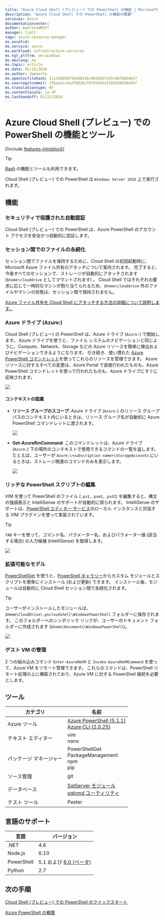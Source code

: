 ```yaml
---
title: "Azure Cloud Shell (プレビュー) での PowerShell の機能 | Microsoft Docs"
description: "Azure Cloud Shell での PowerShell の機能の概要"
services: Azure
documentationcenter: 
author: maertendMSFT
manager: timlt
tags: azure-resource-manager
ms.assetid: 
ms.service: azure
ms.workload: infrastructure-services
ms.tgt_pltfrm: vm-windows
ms.devlang: na
ms.topic: article
ms.date: 01/16/2018
ms.author: damaerte
ms.openlocfilehash: 1113589507934d814bc8924267c07c99f8864657
ms.sourcegitcommit: 1fbaa2ccda2fb826c74755d42a31835d9d30e05f
ms.translationtype: HT
ms.contentlocale: ja-JP
ms.lasthandoff: 01/22/2018
---
```

# <a name="features--tools-for-powershell-in-azure-cloud-shell-preview"></a>Azure Cloud Shell (プレビュー) での PowerShell の機能とツール

[!include [features-introblock](../../includes/cloud-shell-features-introblock.md)]

> [!TIP]
> [Bash](features.md) の機能とツールも利用できます。

Cloud Shell (プレビュー) での PowerShell は `Windows Server 2016` 上で実行されます。

## <a name="features"></a>機能

### <a name="secure-automatic-authentication"></a>セキュリティで保護された自動認証

Cloud Shell (プレビュー) での PowerShell は、Azure PowerShell のアカウント アクセスを安全かつ自動的に認証します。

### <a name="files-persistence-across-sessions"></a>セッション間でのファイルの永続化

セッション間でファイルを保持するために、Cloud Shell の初回起動時に、Microsoft Azure ファイル共有のアタッチについて案内されます。
完了すると、今後すべてのセッションで、ストレージが自動的にアタッチされます (`$home\clouddrive` としてマウントされます) 。
Cloud Shell ではそれぞれの要求に応じて一時的なマシンが割り当てられるため、`$home\clouddrive` 外のファイルやマシンの状態は、セッション間で保持されません。

[Azure ファイル共有を Cloud Shell にアタッチする方法の詳細について説明します。](persisting-shell-storage-powershell.md)

### <a name="azure-drive-azure"></a>Azure ドライブ (Azure:)

Cloud Shell (プレビュー) の PowerShell は、Azure ドライブ (`Azure:`) で開始します。
Azure ドライブを使うと、ファイル システムのナビゲーションと同じように、Compute、Network、Storage などの Azure リソースを簡単に検出およびナビゲーションできるようになります。
引き続き、使い慣れた [Azure PowerShell コマンドレット](https://docs.microsoft.com/powershell/azure)を使ってこれらのリソースを管理できます。
Azure リソースに対するすべての変更は、Azure Portal で直接行われたものも、Azure PowerShell コマンドレットを使って行われたものも、Azure ドライブにすぐに反映されます。

![](media/features-powershell/azure-drive.png)

#### <a name="contextual-awareness"></a>コンテキストの認識

- **リソース グループのスコープ**: Azure ドライブ (`Azure:`) のリソース グループ パスのコンテキスト内にいるときは、リソース グループ名が自動的に Azure PowerShell コマンドレットに渡されます。

    ![](media/features-powershell/resource-group-autocomplete.png)

- **Get-AzureRmCommand**: このコマンドレットは、Azure ドライブ (`Azure:`) 下の場所のコンテキストで使用できるコマンドの一覧を返します。 たとえば、ユーザーが `Azure:\<subscription name>\StorageAccounts` にいるときは、ストレージ関連のコマンドのみを表示します。

    ![](media/features-powershell/get-azurermcommand.png)

### <a name="rich-powershell-script-editing"></a>リッチな PowerShell スクリプトの編集

VIM を使って PowerShell のファイル (`.ps1,.psm1,.psd1`) を編集すると、構文の強調表示と IntelliSense のサポートが自動的に得られます。
IntelliSense のサポートは、[PowerShell エディター サービス](https://github.com/PowerShell/PowerShellEditorServices)のローカル インスタンスと対話する VIM プラグインを使って実装されています。

> [!TIP]
> `TAB` キーを使って、コマンド名、パラメーター名、およびパラメーター値 (該当する場合) の入力候補 (IntelliSense) を取得します。

![](media/features-powershell/powershell-editing-vim.png)

### <a name="extensible-model"></a>拡張可能なモデル

[PowerShellGet](https://docs.microsoft.com/powershell/module/powershellget) を使うと、[PowerShell ギャラリー](https://www.powershellgallery.com)からカスタム モジュールとスクリプトを簡単にインストール (および更新) できます。
インストール後、モジュールは自動的に Cloud Shell セッション間で永続化されます。

> [!TIP]
> ユーザーがインストールしたモジュールは、`$Home\CloudDrive\.pscloudshell\WindowsPowerShell` フォルダーに保存されます。 このフォルダーへのシンボリック リンクが、ユーザーのドキュメント フォルダーに作成されます (`$home\Documents\WindowsPowerShell`)。

![](media/features-powershell/powershellget-module.png)

### <a name="management-of-guest-vms"></a>ゲスト VM の管理

2 つの組み込みコマンド `Enter-AzureRmVM` と `Invoke-AzureRmVMCommand` を使って、Azure VM をリモート管理できます。
これらのコマンドは、PowerShell リモート処理の上に構築されており、Azure VM に対する PowerShell 接続を必要とします。

## <a name="tools"></a>ツール

|**カテゴリ**    |**名前**                                 |
|----------------|-----------------------------------------|
|Azure ツール     |[Azure PowerShell (5.1.1)](https://docs.microsoft.com/powershell/azure/overview?view=azurermps-5.1.1)<br> [Azure CLI (2.0.25)](https://docs.microsoft.com/cli/azure/overview)|
|テキスト エディター    |vim<br> nano                             |
|パッケージ マネージャー |PowerShellGet<br> PackageManagement<br> npm<br> pip |
|ソース管理  |git                                      |
|データベース       |[SqlServer モジュール](https://www.powershellgallery.com/packages/SqlServer)<br> [sqlcmd ユーティリティ](https://docs.microsoft.com/sql/tools/sqlcmd-utility)      |
|テスト ツール      |Pester                                   |

## <a name="language-support"></a>言語のサポート

|**言語**|**バージョン**|
|------------|-----------|
|.NET        |4.6        |
|Node.js     |6.10       |
|PowerShell  |5.1 および [6.0 (ベータ)](https://github.com/PowerShell/powershell/releases)       |
|Python      |2.7        |

## <a name="next-steps"></a>次の手順

[Cloud Shell (プレビュー) での PowerShell のクイックスタート](quickstart-powershell.md)

[Azure PowerShell の概要](https://docs.microsoft.com/powershell/azure/)
